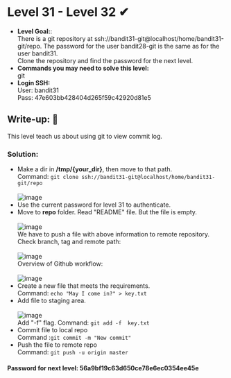 # Level 31 - Level 32 ✔
- **Level Goal:**:<br>
There is a git repository at ssh://bandit31-git@localhost/home/bandit31-git/repo. The password for the user bandit28-git is the same as for the user bandit31.<br> 
Clone the repository and find the password for the next level.<br>
- **Commands you may need to solve this level:**<br>
git<br>
- **Login SSH:**<br>
User: bandit31<br>
Pass: 47e603bb428404d265f59c42920d81e5<br>
## Write-up: 📝<br>
This level teach us about using git to view commit log.

### Solution:<br>
- Make a dir in **/tmp/{your_dir}**, then move to that path.<br>
Command: `git clone ssh://bandit31-git@localhost/home/bandit31-git/repo`<br><br>
![image](https://user-images.githubusercontent.com/48288606/144733105-6d078c82-834e-48db-a86e-100ad6e1f6d9.png)
- Use the current password for level 31 to authenticate.
- Move to **repo** folder. Read "README" file. But the file is empty.<br><br>
![image](https://user-images.githubusercontent.com/48288606/144733117-0ad109b3-623a-4476-a45b-e0f1c7c144b4.png)<br>
We have to push a file with above information to remote repository. Check branch, tag and remote path: <br><br>
![image](https://user-images.githubusercontent.com/48288606/144733505-f62b57f4-3426-41a6-8b3f-96d162cf987d.png)<br>
Overview of Github workflow:<br><br>
![image](https://user-images.githubusercontent.com/48288606/144733449-9310a9f6-78da-4713-bced-c1223e4a50dd.png)
- Create a new file that meets the requirements. <br>
Command: `echo "May I come in?" > key.txt`
- Add file to staging area.<br><br>
![image](https://user-images.githubusercontent.com/48288606/144733347-2509c63d-4c47-4dea-bf00-888a813b8c71.png)<br>
Add "-f" flag. Command: `git add -f  key.txt `
- Commit file to local repo <br>
Command :`git commit -m "New commit"`<br>
- Push the file to remote repo <br>
Command: `git push -u origin master`

#### Password for next level: 56a9bf19c63d650ce78e6ec0354ee45e 



